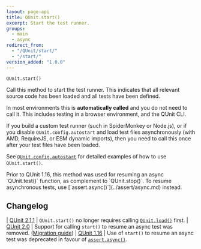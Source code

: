 ```yaml
---
layout: page-api
title: QUnit.start()
excerpt: Start the test runner.
groups:
  - main
  - async
redirect_from:
  - "/QUnit/start/"
  - "/start/"
version_added: "1.0.0"
---
```


`QUnit.start()`

Call this method to start the test runner. This indicates that all relevant source code has been loaded and all tests have been defined.

In most environments this is **automatically called** and you do not need to call it. This includes testing in a browser environment, and the QUnit CLI.

If you build a custom test runner (such in SpiderMonkey or Node.js), or if you disable `QUnit.config.autostart` and load test files asynchronously (with AMD, RequireJS, or ESM dynamic imports), then you need to call this once after your test files have been loaded.

See [`QUnit.config.autostart`](../config/autostart.md) for detailed examples of how to use `QUnit.start()`.

<p class="note note--warning" markdown="1">Prior to QUnit 1.16, this method was used for resuming an async `QUnit.test()` function, as complement to `QUnit.stop()`. To resume asynchronous tests, use [`assert.async()`](../assert/async.md) instead.</p>

## Changelog

| [QUnit 2.1.1](https://github.com/qunitjs/qunit/releases/tag/2.1.1) | `QUnit.start()` no longer requires calling [`QUnit.load()`](./load.md) first.
| [QUnit 2.0](https://github.com/qunitjs/qunit/releases/tag/2.0.0) | Support for calling `start()` to resume an async test was removed. ([Migration guide](../../upgrade-guide-2.x.md#introducing-assertasync))
| [QUnit 1.16](https://github.com/qunitjs/qunit/releases/tag/1.16.0) | Use of `start()` to resume an async test was deprecated in favour of [`assert.async()`](../assert/async.md).
